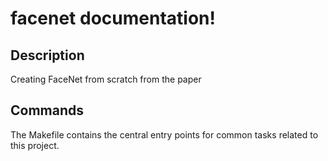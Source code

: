 # facenet documentation!

## Description

Creating FaceNet from scratch from the paper

## Commands

The Makefile contains the central entry points for common tasks related to this project.

